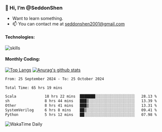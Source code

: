 ### 👋 Hi, I’m @SeddonShen
- Want to learn something.
- 📫 You can contact me at seddonshen2001@gmail.com

#### Technologies:

![skills](https://skillicons.dev/icons?i=scala,js,html,css,bootstrap,jquery,c,cpp,cloudflare,django,docker,flask,git,github,githubactions,linux,latex,mysql,nodejs,ps,php,pr,py,raspberrypi,redis,unreal,v,vscode,vue,bash)

#### Monthly Coding:
[![Top Langs](https://github-readme-stats.vercel.app/api/top-langs?username=seddonshen&show_icons=true&locale=en&layout=compact&hide=html&langs_count=8)](https://github.com/SeddonShen/)
[![Anurag's github stats](https://github-readme-stats.vercel.app/api?username=SeddonShen&count_private=true&show_icons=true)](https://github.com/anuraghazra/github-readme-stats)
<!--START_SECTION:waka-->

```txt
From: 25 September 2024 - To: 25 October 2024

Total Time: 65 hrs 19 mins

Scala             18 hrs 22 mins  ███████░░░░░░░░░░░░░░░░░░   28.13 %
sh                8 hrs 44 mins   ███▒░░░░░░░░░░░░░░░░░░░░░   13.39 %
Other             8 hrs 41 mins   ███▒░░░░░░░░░░░░░░░░░░░░░   13.31 %
SystemVerilog     6 hrs 8 mins    ██▒░░░░░░░░░░░░░░░░░░░░░░   09.41 %
Python            5 hrs 12 mins   ██░░░░░░░░░░░░░░░░░░░░░░░   07.98 %
```

<!--END_SECTION:waka-->

![WakaTime Daily](https://wakatime.com/share/@seddon2001/61a7e342-5f12-4fea-bf92-1fac161e97d6.svg)
<!---
SeddonShen/SeddonShen is a ✨ special ✨ repository because its `README.md` (this file) appears on your GitHub profile.
You can click the Preview link to take a look at your changes.
--->
